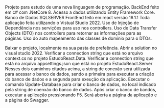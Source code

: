 Projeto para estudo de uma nova linguagem de programação.
BackEnd feito em c# com .NetCore 8.
Acesso a dados utilizando Entity Framework Core.
Banco de Dados SQLSERVER
FrontEnd feito em react versão 19.1.1
Toda aplicação feita utilizando o Vistual Studio 2022.
Uso de Injeção de Dependência nos servições para uso nos controllers.
Uso de Data Transfer Objects (DTO) nos controllers para retornar as informações para as páginas.
Uso do auto mapeamento das classes de domínio para o DTOs.

Baixar o projeto, localmente na sua pasta de prefeência.
Abrir a solution no visual studio 2022.
Verificar a connection string que está no arquivo context.cs no projeto EstudoReact.Data.
Verificar a connection string que está no arquivo appsettings.json que está no projeto EstudoReact.Server
Nesses dois caminhos citados acima, a string de conexão será utilizada para acessar o banco de dados, sendo a primeira para executar a criação do banco de dados e a segunda para exeução da aplicação.
Executar o comando Update-Database para criar o banco de dados, no local indicado pela string de coenxão do banco de dados.
Após criar o banco de bandos, executar a aplicação pressionando F5. Será aberta a página da aplicação e a página do Swagger.
